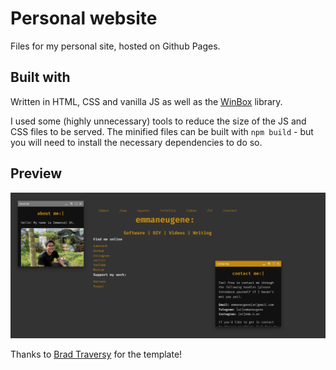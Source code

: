 # Personal website

Files for my personal site, hosted on Github Pages.

## Built with

Written in HTML, CSS and vanilla JS as well as the [WinBox](https://github.com/nextapps-de/winbox) library.

I used some (highly unnecessary) tools to reduce the size of the JS and CSS files to be served. The minified files can
be built with `npm build` - but you will need to install the necessary dependencies to do so.

## Preview

![Preview](./img/preview.png)

Thanks to [Brad Traversy](https://github.com/bradtraversy/terminal-landing-page) for the template!
